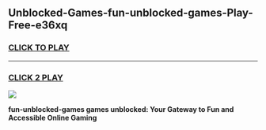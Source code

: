 
## Unblocked-Games-fun-unblocked-games-Play-Free-e36xq
<h3>
<a href="https://premium76.site?title=fun-unblocked-games&ref=10A">CLICK TO PLAY</a></h3>
<hr>

<h3>
<a href="https://premium76.site?title=fun-unblocked-games&ref=10A">CLICK 2 PLAY</a>
  
</h3>

<a href="https://premium76.site?title=fun-unblocked-games&ref=10A"><img src="https://clearcache.store/games.png"></a>


**fun-unblocked-games games unblocked: Your Gateway to Fun and Accessible Online Gaming**
